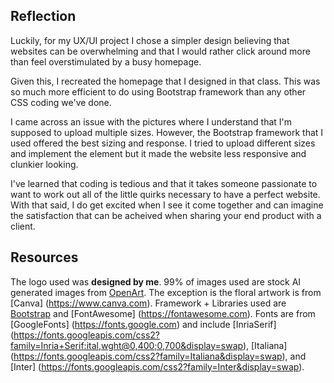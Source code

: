 ## Reflection

Luckily, for my UX/UI project I chose a simpler design believing that websites can be overwhelming and that I would rather click around more than feel overstimulated by a busy homepage. 

Given this, I recreated the homepage that I designed in that class. This was so much more efficient to do using Bootstrap framework than any other CSS coding we've done.  

I came across an issue with the pictures where I understand that I'm supposed to upload multiple sizes. However, the Bootstrap framework that I used offered the best sizing and response. I tried to upload different sizes and implement the <picture> element but it made the website less responsive and clunkier looking. 

I've learned that coding is tedious and that it takes someone passionate to want to work out all of the little quirks necessary to have a perfect website. With that said, I do get excited when I see it come together and can imagine the satisfaction that can be acheived when sharing your end product with a client. 

## Resources

The logo used was **designed by me**. 99% of images used are stock AI generated images from [OpenArt](https://openart.ai/home). The exception is the floral artwork is from [Canva] (https://www.canva.com). Framework + Libraries used are [Bootstrap](https://cdn.jsdelivr.net/npm/bootstrap@5.3.5/dist/css/bootstrap.min.css) and [FontAwesome] (https://fontawesome.com). Fonts are from [GoogleFonts] (https://fonts.google.com) and include [InriaSerif] (https://fonts.googleapis.com/css2?family=Inria+Serif:ital,wght@0,400;0,700&display=swap), [Italiana] (https://fonts.googleapis.com/css2?family=Italiana&display=swap), and [Inter] (https://fonts.googleapis.com/css2?family=Inter&display=swap).